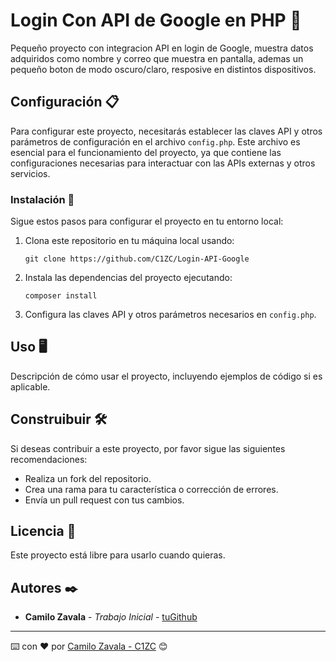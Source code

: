 # Login Con API de Google en PHP 🚀

Pequeño proyecto con integracion API en login de Google, muestra datos adquiridos como nombre y correo que muestra en pantalla, ademas un pequeño boton de modo oscuro/claro, resposive en distintos dispositivos.

## Configuración 📋

Para configurar este proyecto, necesitarás establecer las claves API y otros parámetros de configuración en el archivo `config.php`. Este archivo es esencial para el funcionamiento del proyecto, ya que contiene las configuraciones necesarias para interactuar con las APIs externas y otros servicios.

### Instalación 🔧

Sigue estos pasos para configurar el proyecto en tu entorno local:

1. Clona este repositorio en tu máquina local usando:
   ```
   git clone https://github.com/C1ZC/Login-API-Google
   ```
2. Instala las dependencias del proyecto ejecutando:
   ```
   composer install
   ```
3. Configura las claves API y otros parámetros necesarios en `config.php`.

## Uso 🖥️

Descripción de cómo usar el proyecto, incluyendo ejemplos de código si es aplicable.

## Construibuir 🛠️

Si deseas contribuir a este proyecto, por favor sigue las siguientes recomendaciones:

- Realiza un fork del repositorio.
- Crea una rama para tu característica o corrección de errores.
- Envía un pull request con tus cambios.

## Licencia 📄

Este proyecto está libre para usarlo cuando quieras.

## Autores ✒️

* **Camilo Zavala** - *Trabajo Inicial* - [tuGithub](https://github.com/C1ZC)

---
⌨️ con ❤️ por [Camilo Zavala - C1ZC](https://github.com/C1ZC) 😊